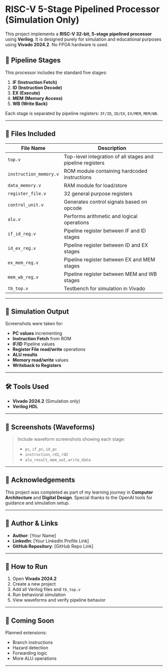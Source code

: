 # RISC-V 5-Stage Pipelined Processor (Simulation Only)

This project implements a **RISC-V 32-bit, 5-stage pipelined processor** using **Verilog**. It is designed purely for simulation and educational purposes using **Vivado 2024.2**. No FPGA hardware is used.

## 🔧 Pipeline Stages

This processor includes the standard five stages:

1. **IF (Instruction Fetch)**
2. **ID (Instruction Decode)**
3. **EX (Execute)**
4. **MEM (Memory Access)**
5. **WB (Write Back)**

Each stage is separated by pipeline registers: `IF/ID`, `ID/EX`, `EX/MEM`, `MEM/WB`.

---

## 📂 Files Included

| File Name              | Description                                                |
| ---------------------- | ---------------------------------------------------------- |
| `top.v`                | Top-level integration of all stages and pipeline registers |
| `instruction_memory.v` | ROM module containing hardcoded instructions               |
| `data_memory.v`        | RAM module for load/store                                  |
| `register_file.v`      | 32 general purpose registers                               |
| `control_unit.v`       | Generates control signals based on opcode                  |
| `alu.v`                | Performs arithmetic and logical operations                 |
| `if_id_reg.v`          | Pipeline register between IF and ID stages                 |
| `id_ex_reg.v`          | Pipeline register between ID and EX stages                 |
| `ex_mem_reg.v`         | Pipeline register between EX and MEM stages                |
| `mem_wb_reg.v`         | Pipeline register between MEM and WB stages                |
| `tb_top.v`             | Testbench for simulation in Vivado                         |

---

## 🧪 Simulation Output

Screenshots were taken for:

* **PC values** incrementing
* **Instruction Fetch** from ROM
* **IF/ID** Pipeline values
* **Register File read/write** operations
* **ALU results**
* **Memory read/write** values
* **Writeback to Registers**

---

## 🛠️ Tools Used

* **Vivado 2024.2** (Simulation only)
* **Verilog HDL**

---

## 📸 Screenshots (Waveforms)

> Include waveform screenshots showing each stage:
>
> * `pc`, `if_pc`, `id_pc`
> * `instruction`, `rd1`, `rd2`
> * `alu_result`, `mem_out`, `write_data`

---

## 🤝 Acknowledgements

This project was completed as part of my learning journey in **Computer Architecture** and **Digital Design**. Special thanks to the OpenAI tools for guidance and simulation setup.

---

## 🔗 Author & Links

* **Author**: \[Your Name]
* **LinkedIn**: \[Your LinkedIn Profile Link]
* **GitHub Repository**: \[GitHub Repo Link]

---

## 📌 How to Run

1. Open **Vivado 2024.2**
2. Create a new project
3. Add all Verilog files and `tb_top.v`
4. Run behavioral simulation
5. View waveforms and verify pipeline behavior

---

## 📣 Coming Soon

Planned extensions:

* Branch instructions
* Hazard detection
* Forwarding logic
* More ALU operations

---
